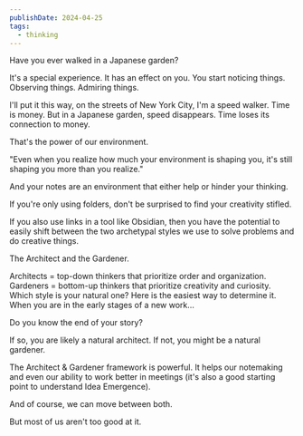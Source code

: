 ```yaml
---
publishDate: 2024-04-25
tags:
  - thinking
---
```

Have you ever walked in a Japanese garden?

It's a special experience. It has an effect on you. You start noticing things. Observing things. Admiring things.

I'll put it this way, on the streets of New York City, I'm a speed walker. Time is money. But in a Japanese garden, speed disappears. Time loses its connection to money.

That's the power of our environment.

"Even when you realize how much your environment is shaping you, it's still shaping you more than you realize."

And your notes are an environment that either help or hinder your thinking.

If you're only using folders, don't be surprised to find your creativity stifled.

If you also use links in a tool like Obsidian, then you have the potential to easily shift between the two archetypal styles we use to solve problems and do creative things.

The Architect and the Gardener.

Architects = top-down thinkers that prioritize order and organization.
Gardeners = bottom-up thinkers that prioritize creativity and curiosity.
Which style is your natural one? Here is the easiest way to determine it. When you are in the early stages of a new work…

Do you know the end of your story?

If so, you are likely a natural architect. If not, you might be a natural gardener.

The Architect & Gardener framework is powerful. It helps our notemaking and even our ability to work better in meetings (it's also a good starting point to understand Idea Emergence).

And of course, we can move between both.

But most of us aren't too good at it.